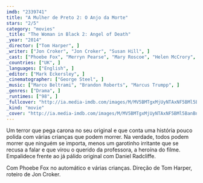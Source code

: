 ```yaml
---
imdb: "2339741"
title: "A Mulher de Preto 2: O Anjo da Morte"
stars: "2/5"
category: "movies"
_title: "The Woman in Black 2: Angel of Death"
_year: "2014"
_director: ["Tom Harper", ]
_writer: ["Jon Croker", "Jon Croker", "Susan Hill", ]
_cast: ["Phoebe Fox", "Merryn Pearse", "Mary Roscoe", "Helen McCrory", "Amelia Crouch", "Amelia Pidgeon", "Casper Allpress", "Pip Pearce", "Leilah de Meza", ]
_countries: ["UK", ]
_languages: ["English", ]
_editor: ["Mark Eckersley", ]
_cinematographer: ["George Steel", ]
_music: ["Marco Beltrami", "Brandon Roberts", "Marcus Trumpp", ]
_genres: ["Drama", ]
_runtimes: ["98", ]
_fullcover: "http://ia.media-imdb.com/images/M/MV5BMTgxMjUyNTAxNF5BMl5BanBnXkFtZTgwNTk4MDUyMzE@.jpg"
_kind: "movie"
_cover: "http://ia.media-imdb.com/images/M/MV5BMTgxMjUyNTAxNF5BMl5BanBnXkFtZTgwNTk4MDUyMzE@._V1._SX95_SY140_.jpg"
---
```


Um terror que pega carona no seu original e que conta uma história pouco polida com várias crianças que podem morrer. Na verdade, todos podem morrer que ninguém se importa, menos um garotinho irritante que se recusa a falar e que virou o querido da professora, a heroína do filme. Empalidece frente ao já pálido original com Daniel Radcliffe.

Com Phoebe Fox no automático e várias crianças. Direção de Tom Harper, roteiro de Jon Croker.
